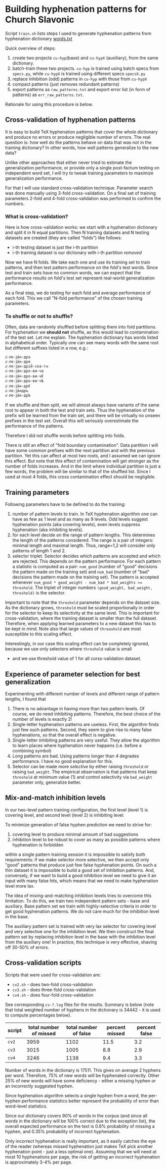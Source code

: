 # Building hyphenation patterns for Church Slavonic

Script `train.sh` lists steps I used to generate hyphenation patterns from hyphenation dictionary [words.txt](https://??)

Quick overview of steps:

1. create two projects `cu-hyp`(base) and `cu-hypX` (auxiliary), from the same dictionary.
2. batch-train these two projects. `cu-hyp` is trained using batch specs from `specs.py`, while `cu-hypX` is trained using different specs `specsX.py`
3. replace inhibition (odd) patterns in `cu-hyp` with those from `cu-hypX`
4. compact patterns (just removes redundant patterns)
5. export patterns as `raw_patterns.txt` and export error list (in form of patterns) as `err_raw_patterns.txt`.

Rationale for using this procedure is below.

## Cross-validation of hyphenation patterns
It is easy to build TeX hyphenation patterns that cover the whole dictionary and produce no errors or produce negligible 
number of errors. The real question is: how well do the patterns behave on data that was not in the training dictionary?
In other words, how well patterns generalize to the new data?

Unlike other approaches that either never tried to estimate the generalization performance, or provide only a single post-factum
testing on independent word set, I will try to tweak training parameters to maximize generalization performance.

For that I will use standard cross-validation technique. Parameter search was done manually using 3-fold cross-validation. On a final set
of training parameters 2-fold and 4-fold cross-validation was performed to confirm the numbers.

### What is cross-validation?
Here is how cross-validation works: we start with a hyphenation dictionary and split it in N equal partitions.
Then N training datasets and N testing datasets are created (they are called "folds") like follows:

* i-th testing dataset is just the i-th partition
* i-th training dataset is our dictionary with i-th partition *removed*

Now we have N folds. We take each one and use its training set to train patterns, and then test pattern performance on the fold's test words.
Since test and train sets have no common words, we can expect that the performance results on fold's test set represent real-world
generalization performance.

As a final step, we do testing for each fold and average performance of each fold. This we call "N-fold performance" of the chosen training parameters.

### To shuffle or not to shuffle?
Often, data are randomly shuffled before splitting them into fold partitions. For hyphenation we **should not** shuffle, as this would
lead to contamination of the test set. Let me explain. The hyphenation dictionary has words listed in alphabetical order. Typically
one can see many words with the same root but different suffixes listed in a row, e.g.:
```
а҆-ле-ѯа́н-дра
а҆-ле-ѯа́н-дре
а҆-ле-ѯан-дрі́й-ска-гѡ
а҆-ле-ѯа́н-дро-ви-ча
а҆-ле-ѯа́н-дро-ви-чꙋ
а҆-ле-ѯа́н-дро-ви-чѣ
а҆-ле-ѯа́н-дрꙋ
а҆-ле-ѯа́ндръ
а҆-ле-ѯа́н-дрѣ
```
If we shuffle and then split, we will almost always have variants of the same root to appear in both the test and train sets. Thus the hyphenation of the prefix will be learned from the train set, and there will be virtually no unseen prefixes in the test set. Overall this will seriously
overestimate the performance of the patterns.

Therefore I did not shuffle words before splitting into folds.

There is still an effect of "fold boundary contamination". Data partition i will have some common prefixes with the next partition and with the previous partition. Yet this can affect at most two roots, and I assumed we can ignore this effect. But note that this effect of contamination
will get stronger as the number of folds increases. And in the limit where individual partition is just a few words, the problem will be similar
to that of the shuffled list. Since I used at most 4 folds, this cross contamination effect should be negligible.

## Training parameters
Following parameters have to be defined to do the training:

1. number of pattern levels to train. In TeX hyphenation algorithm one can have as few as 1 level and as many as 9 levels. Odd levels
suggest hyphenation points (aka covering levels), even levels suppress hyphenation (aka inhibiting levels).
2. for each level decide on the range of pattern lengths. This determines the length of the patterns considered. The range is a pair of integers:
minimal length and maximal length. Thus, range=1,2 will consider only patterns of length 1 and 2.
3. selector triplet. Selector decides which patterns are accepted and which are rejected. This depends on the pattern performance.
For each pattern a statistic is computed as a pair: `num_good` (number of "good" decisions the pattern made on the training set) and
`num_bad` (number of "bad" decisions the pattern made on the training set). The pattern is accepted whenever
`num_good * good_weight - num_bad * bad_weights >= threshold`. The triplet of integer numbers `(good_weight, bad_weight, threshold)` is the
selector.

Important to note that the `threshold` parameter depends on the dataset size. As the dictionary grows, `threshold` must be scaled proportionally
in order for the selector to keep its selectivity at the same level. This is important for cross-validation, where the training dataset is smaller
than the full dataset. Therefore, when applying learned parameters to a new dataset this has to be kept in mind. Note also that large
values of `threashold` are most susceptible to this scaling effect.

Interestingly, in our case this scaling effect can be completely ignored, because we use only selectors where `threshold` value is small 
- and we use threshold value of 1 for all corss-validation dataset.

## Experience of parameter selection for best generalization

Experimenting with different number of levels and different range of pattern lengths, I found that

1. There is no advantage in having more than two pattern levels. Of course, we do need inhibiting patterns. Therefore, the best
   choice of the number of levels is exactly 2!
2. Single-letter hyphenation patterns are useless. First, the algorithm finds just few such patterns. Second, they seem to give rise to
   many false hyphenations, so that the overall effect is negative.
3. Single-letter inhibiting patterns are very useful. They allow the algorithm to learn places where hyphenation never happens (i.e. before a
   combining symbol)
4. Long patterns are bad. Using patterns longer than 4 degrades performance. I have no good explanation for this.
5. Selector can be made more *selective* by either raising `threshold` or raising `bad_weight`. The empirical observation is that patterns
   that keep `threshold` at minimum value (1) and control selectivity via `bad_weight` parameter only, generalize better.

## Mix-and-match inhibition levels
In our two-level pattern training configuration, the first level (level 1) is covering level, and second level (level 2) is inhibiting level.

To minimize generation of false hyphen prediction we need to strive for:

1. covering level to produce minimal amount of bad suggestions
2. inhibition level to be robust to cover as many as possible patterns where hyphenation is forbidden

within a single pattern training session it is impossible to satisfy both requirements:
if we make selector more selective, we then accept only "good" patterns that produce just few false hyphenation points. On such a thin
dataset it is impossible to build a good set of inhibition patterns. And, conversely, if we want to build a good inhibition level
we need to give it an input with many false hits, which means that we need to make hyphenation level more lax.

The idea of mixing-and-matching inhibition levels tries to overcome this limitation. To do this, we train two independent pattern sets - base and auxiliary.
Base pattern set we train with highly-selective criteria in order to get good hyphenation patterns. We do not care much for the inhibition level in the base. 

The  auxiliary pattern set is trained
with very lax selector for covering level and very selective one for the inhibition level. We then construct the final pattern set
by replacing inhibition level in the base with the inhibition level from the auxiliary one! In practice, this technique is very effective, 
shaving off 30-50% of errors.

## Cross-validation scripts

Scripts that were used for cross-validation are:

* `cv2.sh` - does two-fold cross-validation
* `cv3.sh` - does three-fold cross-validation
* `cv4.sh` - does four-fold cross-validation

See corresponding `cv-?.log` files for the results. Summary is below (note that total weighted number of hyphens in the 
dictionary is 34442 - it is used to compute percentages below).

|  script  | total number of missed | total number of false | percent missed | percent false |
|----------|------------------------|-----------------------|----------------|---------------|
|  `cv2`   |  3959                  |  1102                 |  11.5          | 3.2           |
|  `cv3`   |  3015                  |  1005                 |  8.8           | 2.9           |
|  `cv4`   |  3246                  |  1138                 |  9.4           | 3.3           |

Number of words in the dictionary is 17511. This gives on average 2 hyphens per word. Therefore, 75% of new words
will be hyphenated correctly. Other 25% of new words will have some deficiency - either a missing hyphen or an incorrectly
suggested hyphen.

Since hyphenation algorithm selects a single hyphen from a word, the per-hyphen performance statistics better represent the
probability of error than word-level statistics.

Since our dictionary covers 90% of words in the corpus (and since all words in the dictionary will be 100% correct due to the
exception list), the overall expected performance on the text is 0.8% probability of missing a hyphen, and 0.35% probability
of incorrect hyphenation. 

Only incorrect hyphenation is really important, as it easily catches the eye of the reader (whereas missed hyphenation
just makes TeX pick another hyphenation point - just a less optimal one).
Assuming that we will need at most 10 hyphenations per page, the risk of getting an incorrect hyphenation is approximately
3-4% per page.
